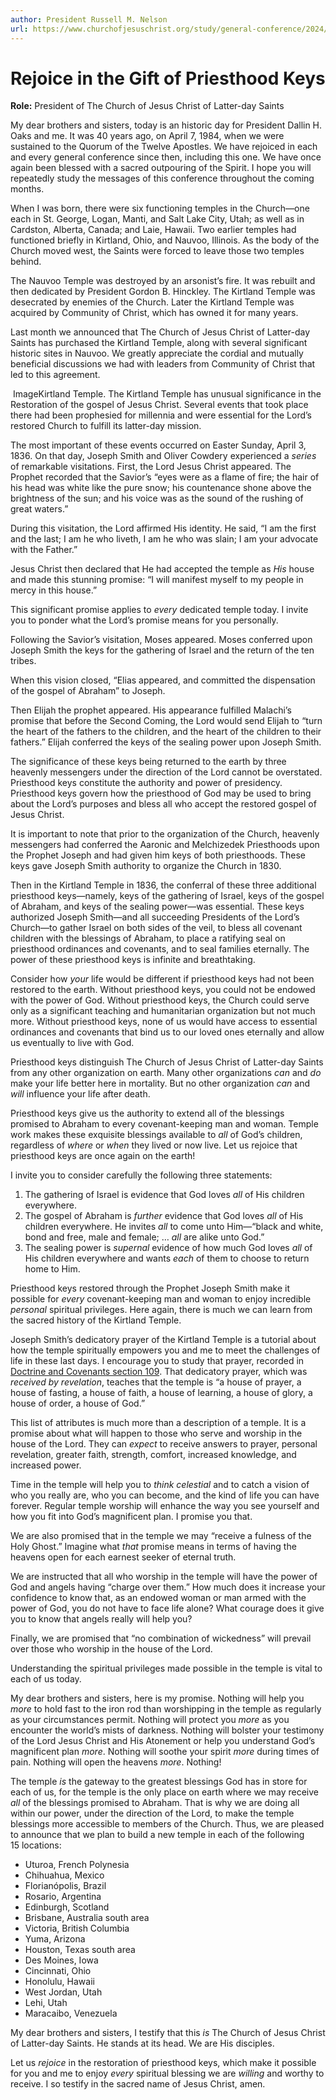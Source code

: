 ```yaml
---
author: President Russell M. Nelson
url: https://www.churchofjesuschrist.org/study/general-conference/2024/04/57nelson?lang=eng
---
```


# Rejoice in the Gift of Priesthood Keys

**Role:** President of The Church of Jesus Christ of Latter-day Saints

<a name="p1"></a>My dear brothers and sisters, today is an historic day for President Dallin H. Oaks and me. It was 40 years ago, on April 7, 1984, when we were sustained to the Quorum of the Twelve Apostles. We have rejoiced in each and every general conference since then, including this one. We have once again been blessed with a sacred outpouring of the Spirit. I hope you will repeatedly study the messages of this conference throughout the coming months.

<a name="p2"></a>When I was born, there were six functioning temples in the Church—one each in St. George, Logan, Manti, and Salt Lake City, Utah; as well as in Cardston, Alberta, Canada; and Laie, Hawaii. Two earlier temples had functioned briefly in Kirtland, Ohio, and Nauvoo, Illinois. As the body of the Church moved west, the Saints were forced to leave those two temples behind.

<a name="p3"></a>The Nauvoo Temple was destroyed by an arsonist’s fire. It was rebuilt and then dedicated by President Gordon B. Hinckley. The Kirtland Temple was desecrated by enemies of the Church. Later the Kirtland Temple was acquired by Community of Christ, which has owned it for many years.

<a name="p4"></a>Last month we announced that The Church of Jesus Christ of Latter\-day Saints has purchased the Kirtland Temple, along with several significant historic sites in Nauvoo. We greatly appreciate the cordial and mutually beneficial discussions we had with leaders from Community of Christ that led to this agreement.

![]()  ImageKirtland Temple.
<a name="p5"></a>The Kirtland Temple has unusual significance in the Restoration of the gospel of Jesus Christ. Several events that took place there had been prophesied for millennia and were essential for the Lord’s restored Church to fulfill its latter\-day mission.

<a name="p6"></a>The most important of these events occurred on Easter Sunday, April 3, 1836\. On that day, Joseph Smith and Oliver Cowdery experienced a *series* of remarkable visitations. First, the Lord Jesus Christ appeared. The Prophet recorded that the Savior’s “eyes were as a flame of fire; the hair of his head was white like the pure snow; his countenance shone above the brightness of the sun; and his voice was as the sound of the rushing of great waters.”

<a name="p7"></a>During this visitation, the Lord affirmed His identity. He said, “I am the first and the last; I am he who liveth, I am he who was slain; I am your advocate with the Father.”

<a name="p8"></a>Jesus Christ then declared that He had accepted the temple as *His* house and made this stunning promise: “I will manifest myself to my people in mercy in this house.”

<a name="p9"></a>This significant promise applies to *every* dedicated temple today. I invite you to ponder what the Lord’s promise means for you personally.

<a name="p10"></a>Following the Savior’s visitation, Moses appeared. Moses conferred upon Joseph Smith the keys for the gathering of Israel and the return of the ten tribes.

<a name="p11"></a>When this vision closed, “Elias appeared, and committed the dispensation of the gospel of Abraham” to Joseph.

<a name="p12"></a>Then Elijah the prophet appeared. His appearance fulfilled Malachi’s promise that before the Second Coming, the Lord would send Elijah to “turn the heart of the fathers to the children, and the heart of the children to their fathers.” Elijah conferred the keys of the sealing power upon Joseph Smith.

<a name="p13"></a>The significance of these keys being returned to the earth by three heavenly messengers under the direction of the Lord cannot be overstated. Priesthood keys constitute the authority and power of presidency. Priesthood keys govern how the priesthood of God may be used to bring about the Lord’s purposes and bless all who accept the restored gospel of Jesus Christ.

<a name="p14"></a>It is important to note that prior to the organization of the Church, heavenly messengers had conferred the Aaronic and Melchizedek Priesthoods upon the Prophet Joseph and had given him keys of both priesthoods. These keys gave Joseph Smith authority to organize the Church in 1830\.

<a name="p15"></a>Then in the Kirtland Temple in 1836, the conferral of these three additional priesthood keys—namely, keys of the gathering of Israel, keys of the gospel of Abraham, and keys of the sealing power—was essential. These keys authorized Joseph Smith—and all succeeding Presidents of the Lord’s Church—to gather Israel on both sides of the veil, to bless all covenant children with the blessings of Abraham, to place a ratifying seal on priesthood ordinances and covenants, and to seal families eternally. The power of these priesthood keys is infinite and breathtaking.

<a name="p16"></a>Consider how *your* life would be different if priesthood keys had not been restored to the earth. Without priesthood keys, you could not be endowed with the power of God. Without priesthood keys, the Church could serve only as a significant teaching and humanitarian organization but not much more. Without priesthood keys, none of us would have access to essential ordinances and covenants that bind us to our loved ones eternally and allow us eventually to live with God.

<a name="p17"></a>Priesthood keys distinguish The Church of Jesus Christ of Latter\-day Saints from any other organization on earth. Many other organizations *can* and *do* make your life better here in mortality. But no other organization *can* and *will* influence your life after death.

<a name="p18"></a>Priesthood keys give us the authority to extend all of the blessings promised to Abraham to every covenant\-keeping man and woman. Temple work makes these exquisite blessings available to *all* of God’s children, regardless of *where* or *when* they lived or now live. Let us rejoice that priesthood keys are once again on the earth!

<a name="p20"></a>I invite you to consider carefully the following three statements:

1. <a name="p21"></a>The gathering of Israel is evidence that God loves *all* of His children everywhere.
2. <a name="p22"></a>The gospel of Abraham is *further* evidence that God loves *all* of His children everywhere. He invites *all* to come unto Him—“black and white, bond and free, male and female; … *all* are alike unto God.”
3. <a name="p23"></a>The sealing power is *supernal* evidence of how much God loves *all* of His children everywhere and wants *each* of them to choose to return home to Him.

<a name="p24"></a>Priesthood keys restored through the Prophet Joseph Smith make it possible for *every* covenant\-keeping man and woman to enjoy incredible *personal* spiritual privileges. Here again, there is much we can learn from the sacred history of the Kirtland Temple.

<a name="p25"></a>Joseph Smith’s dedicatory prayer of the Kirtland Temple is a tutorial about how the temple spiritually empowers you and me to meet the challenges of life in these last days. I encourage you to study that prayer, recorded in [Doctrine and Covenants section 109](https://www.churchofjesuschrist.org/study/scriptures/dc-testament/dc/109?lang=eng). That dedicatory prayer, which was *received by revelation*, teaches that the temple is “a house of prayer, a house of fasting, a house of faith, a house of learning, a house of glory, a house of order, a house of God.”

<a name="p26"></a>This list of attributes is much more than a description of a temple. It is a promise about what will happen to those who serve and worship in the house of the Lord. They can *expect* to receive answers to prayer, personal revelation, greater faith, strength, comfort, increased knowledge, and increased power.

<a name="p27"></a>Time in the temple will help you to *think celestial* and to catch a vision of who you really are, who you can become, and the kind of life you can have forever. Regular temple worship will enhance the way you see yourself and how you fit into God’s magnificent plan. I promise you that.

<a name="p28"></a>We are also promised that in the temple we may “receive a fulness of the Holy Ghost.” Imagine what *that* promise means in terms of having the heavens open for each earnest seeker of eternal truth.

<a name="p29"></a>We are instructed that all who worship in the temple will have the power of God and angels having “charge over them.” How much does it increase your confidence to know that, as an endowed woman or man armed with the power of God, you do not have to face life alone? What courage does it give you to know that angels really will help you?

<a name="p30"></a>Finally, we are promised that “no combination of wickedness” will prevail over those who worship in the house of the Lord.

<a name="p31"></a>Understanding the spiritual privileges made possible in the temple is vital to each of us today.

<a name="p33"></a>My dear brothers and sisters, here is my promise. Nothing will help you *more* to hold fast to the iron rod than worshipping in the temple as regularly as your circumstances permit. Nothing will protect you *more* as you encounter the world’s mists of darkness. Nothing will bolster your testimony of the Lord Jesus Christ and His Atonement or help you understand God’s magnificent plan *more*. Nothing will soothe your spirit *more* during times of pain. Nothing will open the heavens *more*. Nothing!

<a name="p34"></a>The temple *is* the gateway to the greatest blessings God has in store for each of us, for the temple is the only place on earth where we may receive *all* of the blessings promised to Abraham. That is why we are doing all within our power, under the direction of the Lord, to make the temple blessings more accessible to members of the Church. Thus, we are pleased to announce that we plan to build a new temple in each of the following 15 locations:

* <a name="p37"></a>Uturoa, French Polynesia
* <a name="p38"></a>Chihuahua, Mexico
* <a name="p39"></a>Florianópolis, Brazil
* <a name="p40"></a>Rosario, Argentina
* <a name="p41"></a>Edinburgh, Scotland
* <a name="p42"></a>Brisbane, Australia south area
* <a name="p43"></a>Victoria, British Columbia
* <a name="p44"></a>Yuma, Arizona
* <a name="p45"></a>Houston, Texas south area
* <a name="p46"></a>Des Moines, Iowa
* <a name="p47"></a>Cincinnati, Ohio
* <a name="p48"></a>Honolulu, Hawaii
* <a name="p49"></a>West Jordan, Utah
* <a name="p50"></a>Lehi, Utah
* <a name="p51"></a>Maracaibo, Venezuela

<a name="p35"></a>My dear brothers and sisters, I testify that this *is* The Church of Jesus Christ of Latter\-day Saints. He stands at its head. We are His disciples.

<a name="p36"></a>Let us *rejoice* in the restoration of priesthood keys, which make it possible for you and me to enjoy *every* spiritual blessing we are *willing* and worthy to receive. I so testify in the sacred name of Jesus Christ, amen.
